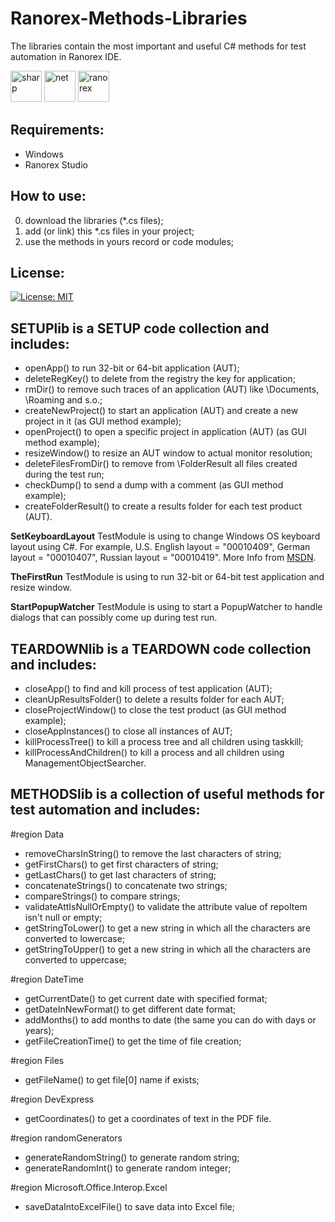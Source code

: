 # Ranorex-Methods-Libraries

The libraries contain the most important and useful C# methods for test automation in Ranorex IDE.
<p align="left">
<img src="https://cdn.jsdelivr.net/gh/devicons/devicon@latest/icons/csharp/csharp-original.svg" alt="sharp" height="50"/>
<img src="https://cdn.jsdelivr.net/gh/devicons/devicon@latest/icons/dotnetcore/dotnetcore-original.svg" alt="net" height="50"/>
<img src="https://github.com/user-attachments/assets/a862e7aa-2cb9-4075-8a13-a0f210b37747" alt="ranorex" height="50"/>
</p>

## __Requirements:__
* Windows
* Ranorex Studio

## __How to use:__
0) download the libraries (*.cs files);
1) add (or link) this *.cs files in your project;
2) use the methods in yours record or code modules;

## __License:__
[![License: MIT](https://img.shields.io/badge/License-MIT-yellow.svg)](https://opensource.org/licenses/MIT)

## __SETUPlib__ is a SETUP code collection and includes:
- openApp() to run 32-bit or 64-bit application (AUT);
- deleteRegKey() to delete from the registry the key for application;
- rmDir() to remove such traces of an application (AUT) like \Documents, \Roaming and s.o.;
- createNewProject() to start an application (AUT) and create a new project in it (as GUI method example);
- openProject() to open a specific project in application (AUT) (as GUI method example);
- resizeWindow() to resize an AUT window to actual monitor resolution;
- deleteFilesFromDir() to remove from \FolderResult all files created during the test run;
- checkDump() to send a dump with a comment (as GUI method example);
- createFolderResult() to create a results folder for each test product (AUT).

__SetKeyboardLayout__ TestModule is using to change Windows OS keyboard layout using C#. 
For example, U.S. English layout = "00010409", German layout = "00010407", Russian layout = "00010419". 
More Info from [MSDN](https://learn.microsoft.com/en-us/windows/win32/api/winuser/nf-winuser-loadkeyboardlayouta).

__TheFirstRun__ TestModule is using to run 32-bit or 64-bit test application and resize window.

__StartPopupWatcher__ TestModule is using to start a PopupWatcher to handle dialogs that can possibly come up during test run.

## __TEARDOWNlib__ is a TEARDOWN code collection and includes:
- closeApp() to find and kill process of test application (AUT);
- cleanUpResultsFolder() to delete a results folder for each AUT;
- closeProjectWindow() to close the test product (as GUI method example);
- closeAppInstances() to close all instances of AUT;
- killProcessTree() to kill a process tree and all children using taskkill;
- killProcessAndChildren() to kill a process and all children using ManagementObjectSearcher.

## __METHODSlib__ is a collection of useful methods for test automation and includes:
#region Data
- removeCharsInString() to remove the last characters of string;
- getFirstChars() to get first characters of string;
- getLastChars() to get last characters of string;
- concatenateStrings() to concatenate two strings;
- compareStrings() to compare strings;
- validateAttIsNullOrEmpty() to validate the attribute value of repoItem isn't null or empty;
- getStringToLower() to get a new string in which all the characters are converted to lowercase;
- getStringToUpper() to get a new string in which all the characters are converted to uppercase;

#region DateTime
- getCurrentDate() to get current date with specified format;
- getDateInNewFormat() to get different date format;
- addMonths() to add months to date (the same you can do with days or years);
- getFileCreationTime() to get the time of file creation;

#region Files
- getFileName() to get file[0] name if exists;

#region DevExpress
- getCoordinates() to get a coordinates of text in the PDF file.

#region randomGenerators
- generateRandomString() to  generate random string;
- generateRandomInt() to generate random integer;

#region Microsoft.Office.Interop.Excel
- saveDataIntoExcelFile() to save data into Excel file;

